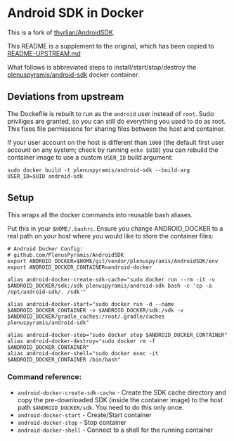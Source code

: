 # Android SDK in Docker

This is a fork of [thyrlian/AndroidSDK](https://github.com/thyrlian/AndroidSDK).

This README is a supplement to the original, which has been copied to
[README-UPSTREAM.md](README-UPSTREAM.md)

What follows is abbreviated steps to install/start/stop/destroy the
[plenuspyramis/android-sdk](https://hub.docker.com/r/plenuspyramis/android-sdk)
docker container.

## Deviations from upstream

The Dockefile is rebuilt to run as the `android` user instead of `root`. Sudo
priviliges are granted, so you can still do everything you used to do as root.
This fixes file permissions for sharing files between the host and container.

If your user account on the host is different than `1000` (the default first
user account on any system; check by running `echo $UID`) you can rebuild the
container image to use a custom `USER_ID` build argument:

```
sudo docker build -t plenuspyramis/android-sdk --build-arg USER_ID=$UID android-sdk
```

## Setup

This wraps all the docker commands into reusable bash aliases.

Put this in your `$HOME/.bashrc`. Ensure you change ANDROID_DOCKER to a real
path on your host where you would like to store the container files:

```
# Android Docker Config:
# github.com/PlenusPyramis/AndroidSDK
export ANDROID_DOCKER=$HOME/git/vendor/plenuspyramis/AndroidSDK/env
export ANDROID_DOCKER_CONTAINER=android-docker

alias android-docker-create-sdk-cache="sudo docker run --rm -it -v $ANDROID_DOCKER/sdk:/sdk plenuspyramis/android-sdk bash -c 'cp -a /opt/android-sdk/. /sdk'"

alias android-docker-start="sudo docker run -d --name $ANDROID_DOCKER_CONTAINER -v $ANDROID_DOCKER/sdk:/sdk -v $ANDROID_DOCKER/gradle_caches:/root/.gradle/caches plenuspyramis/android-sdk"

alias android-docker-stop="sudo docker stop $ANDROID_DOCKER_CONTAINER"
alias android-docker-destroy="sudo docker rm -f $ANDROID_DOCKER_CONTAINER"
alias android-docker-shell="sudo docker exec -it $ANDROID_DOCKER_CONTAINER /bin/bash"
```

### Command reference:

 * `android-docker-create-sdk-cache` - Create the SDK cache directory and copy the pre-downloaded SDK (inside the container image) to the host path `$ANDROID_DOCKER/sdk`. You need to do this only once.
 * `android-docker-start` - Create/Start container
 * `android-docker-stop` - Stop container
 * `android-docker-shell` - Connect to a shell for the running container
 
